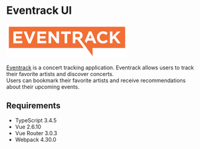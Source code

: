 # Eventrack UI

[![Eventrack logo](https://github.com/FedorSelitsky/eventrack-ui/blob/master/src/assets/images/logo.png)](https://eventrack.org/)

[Eventrack](https://eventrack.org/) is a concert tracking application. Eventrack allows users to track their favorite artists and discover concerts.  
Users can bookmark their favorite artists and receive recommendations about their upcoming events.

## Requirements

* TypeScript 3.4.5
* Vue 2.6.10
* Vue Router 3.0.3
* Webpack 4.30.0
